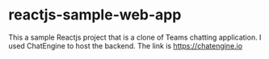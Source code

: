 # reactjs-sample-web-app
This a sample Reactjs project that is a clone of Teams chatting application. 
I used ChatEngine to host the backend. The link is https://chatengine.io

